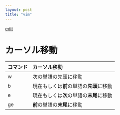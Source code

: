 ```yaml
---
layout: post
title: "vim"
---
```


[edit](https://github.com/harufujimoto/harufujimoto.github.io/edit/master/_posts/2020-09-03-vim.md)

# カーソル移動

| コマンド | カーソル移動 |
|:---|:---|
|w|次の単語の先頭に移動|
|b|現在もしくは**前**の単語の**先頭**に移動|
|e|現在もしくは**次**の単語の**末尾**に移動|
|ge|**前**の単語の**末尾**に移動|
